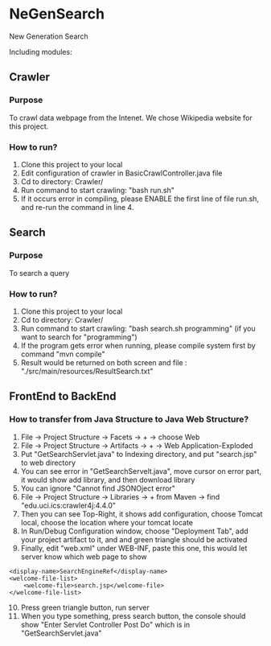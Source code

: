 # NeGenSearch
New Generation Search

Including modules:

## Crawler
### Purpose
To crawl data webpage from the Intenet. We chose Wikipedia website for this project.
### How to run?
1. Clone this project to your local
2. Edit configuration of crawler in BasicCrawlController.java file
3. Cd to directory: Crawler/
4. Run command to start crawling: "bash run.sh" 
5. If it occurs error in compiling, please ENABLE the first line of file run.sh, and re-run the command in line 4.
  

## Search 
### Purpose
To search a query
### How to run?
1. Clone this project to your local
2. Cd to directory: Crawler/
3. Run command to start crawling: "bash search.sh programming" (if you want to search for "programming") 
4. If the program gets error when running, please compile system first by command "mvn compile"
5. Result would be returned on both screen and file : "./src/main/resources/ResultSearch.txt"

## FrontEnd to BackEnd
### How to transfer from Java Structure to Java Web Structure?
1. File -> Project Structure -> Facets -> + -> choose Web
2. File -> Project Structure -> Artifacts -> + -> Web Application-Exploded
3. Put "GetSearchServlet.java" to Indexing directory, and put "search.jsp" to web directory
4. You can see error in "GetSearchServelt.java", move cursor on error part, it would show add library, and then download library
5. You can ignore "Cannot find JSONOject error"
6. File -> Project Structure -> Libraries -> + from Maven -> find "edu.uci.ics:crawler4j:4.4.0"
7. Then you can see Top-Right, it shows add configuration, choose Tomcat local, choose the location where your tomcat locate
8. In Run/Debug Configuration window, choose "Deployment Tab", add your project artifact to it, and and green triangle should be activated
9. Finally, edit "web.xml" under WEB-INF, paste this one, this would let server know which web page to show
~~~~  
<display-name>SearchEngineRef</display-name>  
<welcome-file-list>  
    <welcome-file>search.jsp</welcome-file>  
</welcome-file-list>
~~~~
10. Press green triangle button, run server
11. When you type something, press search button, the console should show "Enter Servlet Controller Post Do" which is in "GetSearchServlet.java"
  
